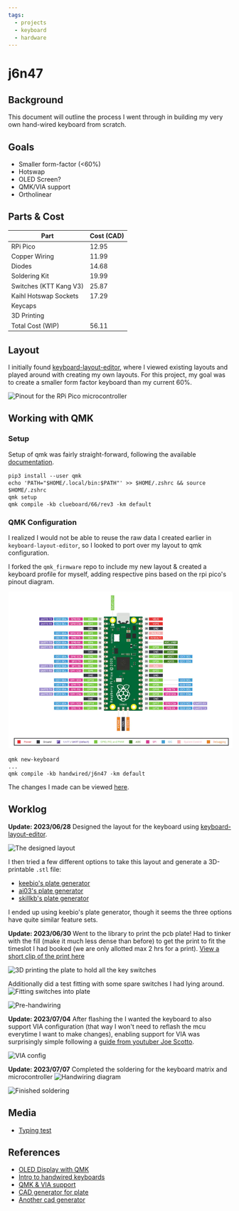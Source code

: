 ```yaml
---
tags:
  - projects
  - keyboard
  - hardware
---
```


# j6n47

## Background

This document will outline the process I went through in building my very own hand-wired keyboard from scratch.

## Goals

- Smaller form-factor (<60%)
- Hotswap
- OLED Screen?
- QMK/VIA support
- Ortholinear

## Parts & Cost

| Part                   | Cost (CAD) |
|------------------------|------------|
| RPi Pico               | 12.95      |
| Copper Wiring          | 11.99      |
| Diodes                 | 14.68      |
| Soldering Kit          | 19.99      |
| Switches (KTT Kang V3) | 25.87      |
| Kaihl Hotswap Sockets  | 17.29      |
| Keycaps                |            |
| 3D Printing            |            |
| Total Cost (WIP)       | 56.11      |

## Layout

I initially found [keyboard-layout-editor](http://www.keyboard-layout-editor.com/), where I viewed existing layouts and played around with creating my own layouts. For this project, my goal was to create a smaller form factor keyboard than my current 60%.

![Pinout for the RPi Pico microcontroller](https://res.cloudinary.com/drwjkxxud/image/upload/v1721597844/rpi_pico_pinout_k7qsms.webp)

## Working with QMK

### Setup

Setup of qmk was fairly straight-forward, following the available [documentation](https://docs.qmk.fm/#/newbs_getting_started).
```
pip3 install --user qmk
echo 'PATH="$HOME/.local/bin:$PATH"' >> $HOME/.zshrc && source $HOME/.zshrc
qmk setup
qmk compile -kb clueboard/66/rev3 -km default
```

### QMK Configuration

I realized I would not be able to reuse the raw data I created earlier in `keyboard-layout-editor`, so I looked to port over my layout to qmk configuration.

I forked the `qmk_firmware` repo to include my new layout & created a keyboard profile for myself, adding respective pins based on the rpi pico's pinout diagram.

![rpi pico pinout diagram](https://github.com/j6nca/keyboard/blob/main/qmk/j6n55/diagrams/rpi_pico_pinout.webp)
```
qmk new-keyboard
...
qmk compile -kb handwired/j6n47 -km default
```
The changes I made can be viewed [here](https://github.com/qmk/qmk_firmware/compare/master...j6nca:qmk_firmware:j6n47).

## Worklog

**Update: 2023/06/28**
Designed the layout for the keyboard using [keyboard-layout-editor](http://www.keyboard-layout-editor.com/). 

![The designed layout](https://res.cloudinary.com/drwjkxxud/image/upload/v1721595259/layoutj6n47_ngccyp.png)

I then tried a few different options to take this layout and generate a 3D-printable `.stl` file:

- [keebio's plate generator](https://plate.keeb.io/)
- [ai03's plate generator](https://kbplate.ai03.com/)
- [skillkb's plate generator](http://builder.swillkb.com/)

I ended up using keebio's plate generator, though it seems the three options have quite similar feature sets.

**Update: 2023/06/30**
Went to the library to print the pcb plate! Had to tinker with the fill (make it much less dense than before) to get the print to fit the timeslot I had booked (we are only allotted max 2 hrs for a print). [View a short clip of the print here](https://youtu.be/e6MvvLDK9dA)

![3D printing the plate to hold all the key switches](https://res.cloudinary.com/drwjkxxud/image/upload/v1721595259/j6n47plate_s2ptuk.png)

Additionally did a test fitting with some spare switches I had lying around.
![Fitting switches into plate](https://github.com/j6nca/keyboard/blob/main/qmk/j6n55/diagrams/fitting.jpg)

![Pre-handwiring](https://github.com/j6nca/keyboard/blob/main/qmk/j6n55/diagrams/pre-handwiring.jpg)

**Update: 2023/07/04**
After flashing the 
I wanted the keyboard to also support VIA configuration (that way I won't need to reflash the mcu everytime I want to make changes), enabling support for VIA was surprisingly simple following a [guide from youtuber Joe Scotto](https://www.youtube.com/watch?v=7d5yzBOup9U).

![VIA config](https://res.cloudinary.com/drwjkxxud/image/upload/v1721089169/j6n43via_jr26df.png)

**Update: 2023/07/07**
Completed the soldering for the keyboard matrix and microcontroller
![Handwiring diagram](https://github.com/j6nca/keyboard/blob/main/qmk/j6n55/diagrams/handwiring.jpg)

![Finished soldering](https://res.cloudinary.com/drwjkxxud/image/upload/v1721089169/IMG_3082_tkfrx2.jpg)

## Media

- [Typing test](https://youtu.be/tz4L4KEGrUw)

## References

- [OLED Display with QMK](https://www.youtube.com/watch?v=OJSOEStpPIo)
- [Intro to handwired keyboards](https://www.youtube.com/watch?v=hjml-K-pV4E)
- [QMK & VIA support](https://www.youtube.com/watch?v=7d5yzBOup9U)
- [CAD generator for plate](http://www.keyboardcad.com/)
- [Another cad generator](http://builder.swillkb.com/)